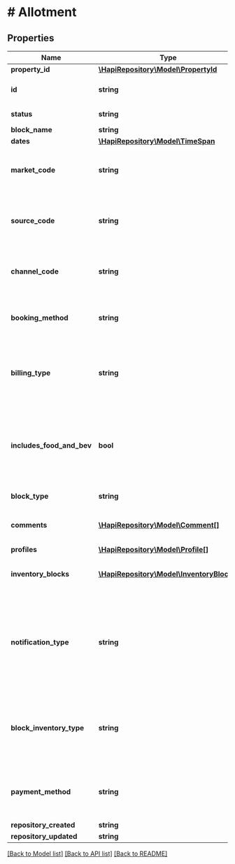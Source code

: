 # # Allotment

## Properties

Name | Type | Description | Notes
------------ | ------------- | ------------- | -------------
**property_id** | [**\HapiRepository\Model\PropertyId**](PropertyId.md) |  | [optional] 
**id** | **string** | Block code and object id | [optional] 
**status** | **string** | Block status | [optional] 
**block_name** | **string** | Block name | [optional] 
**dates** | [**\HapiRepository\Model\TimeSpan**](TimeSpan.md) |  | [optional] 
**market_code** | **string** | Code identifying marketing type for rate | [optional] 
**source_code** | **string** | Code identifying source of rate associated to block | [optional] 
**channel_code** | **string** | Code identifying booking channel for block | [optional] 
**booking_method** | **string** | Code identifying booking method for block | [optional] 
**billing_type** | **string** | Used to indicate if charges should be billed to master account | [optional] 
**includes_food_and_bev** | **bool** | Used to indicate whether food and drinks should be charged to master account | [optional] 
**block_type** | **string** | Type of block | [optional] 
**comments** | [**\HapiRepository\Model\Comment[]**](Comment.md) | Free text comments associated to block | [optional] 
**profiles** | [**\HapiRepository\Model\Profile[]**](Profile.md) |  | [optional] 
**inventory_blocks** | [**\HapiRepository\Model\InventoryBlock[]**](InventoryBlock.md) | Inventory block detail for allotment | [optional] 
**notification_type** | **string** | An enumerated list to identify the notification being sent. Available values: NEW, UPDATE, CANCEL | [optional] 
**block_inventory_type** | **string** | The type for the inventory such as ELASTIC, NON-ELASTIC, SELL_LIMIT | [optional] 
**payment_method** | **string** | The payment method associated with the block | [optional] 
**repository_created** | **string** |  | [optional] 
**repository_updated** | **string** |  | [optional] 

[[Back to Model list]](../../README.md#documentation-for-models) [[Back to API list]](../../README.md#documentation-for-api-endpoints) [[Back to README]](../../README.md)


